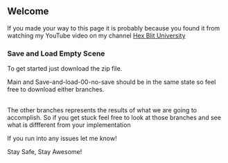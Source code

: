 ## Welcome
If you made your way to this page it is probably because you found it from watching my YouTube video on my channel [Hex Blit University](https://youtube.com/c/hexblituniversity)

### Save and Load Empty Scene 
To get started just download the zip file.

Main and Save-and-load-00-no-save should be in the same state so feel free to download either branches. <br/><br/>

The other branches represents the results of what we are going to accomplish. So if you get stuck feel free to look at those branches and see what is diffferent from your implementation

If you run into any issues let me know!

Stay Safe, Stay Awesome!